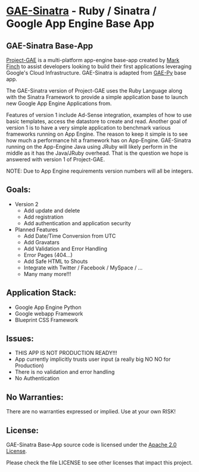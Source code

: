 [GAE-Sinatra](http://gae-sinatra.appspot.com) - Ruby / Sinatra / Google App Engine Base App
==============================================

GAE-Sinatra Base-App
--------------------

[Project-GAE](http://project-gae.appspot.com) is a multi-platform app-engine base-app created by 
[Mark Finch](http://markfinch.info) to assist developers looking to build their first applications 
leveraging Google's Cloud Infrastructure. GAE-Sinatra is adapted from
[GAE-Py](http://gae-py.appspot.com) base app. 

The GAE-Sinatra version of Project-GAE uses the Ruby Language along with 
the Sinatra Framework to provide a simple application base to launch
new Google App Engine Applications from.  

Features of version 1 include Ad-Sense integration, examples of how to 
use basic templates, access the datastore to create and read.  Another 
goal of version 1 is to have a very simple application to benchmark 
various frameworks running on App Engine.  The reason to keep it simple 
is to see how much a performance hit a framework has on App-Engine.
GAE-Sinatra running on the App-Engine Java using JRuby will likely
perform in the middle as it has the Java/JRuby overhead.  That is 
the question we hope is answered with version 1 of Project-GAE.

NOTE: Due to App Engine requirements version numbers will all be integers.

Goals:
------
  * Version 2
    * Add update and delete
    * Add registration
    * Add authentication and application security
  * Planned Features
    * Add Date/Time Conversion from UTC
    * Add Gravatars
    * Add Validation and Error Handling
    * Error Pages (404...)
    * Add Safe HTML to Shouts
    * Integrate with Twitter / Facebook / MySpace / ...
    * Many many more!!!

Application Stack:
------------------
  * Google App Engine Python
  * Google webapp Framework
  * Blueprint CSS Framework


Issues:
-------
  * THIS APP IS NOT PRODUCTION READY!!!
  * App currently implicitly trusts user input (a really big NO NO for Production)
  * There is no validation and error handling
  * No Authentication

No Warranties:
-------------
There are no warranties expressed or implied.  Use at your own RISK!

License:
--------
GAE-Sinatra Base-App source code is licensed under the [Apache 2.0 License](http://www.apache.org/licenses/LICENSE-2.0).  

Please check the file LICENSE to see other licenses that impact this project.

